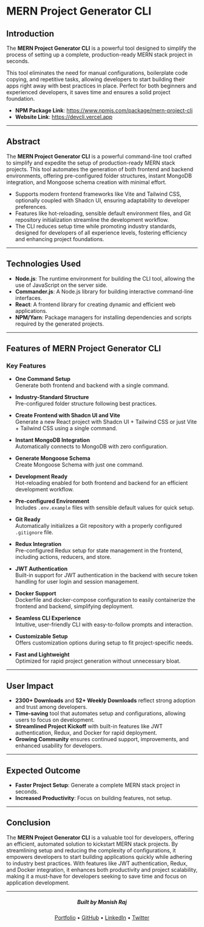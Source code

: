 # MERN Project Generator CLI

## Introduction

The **MERN Project Generator CLI** is a powerful tool designed to simplify the process of setting up a complete, production-ready MERN stack project in seconds.

This tool eliminates the need for manual configurations, boilerplate code copying, and repetitive tasks, allowing developers to start building their apps right away with best practices in place. Perfect for both beginners and experienced developers, it saves time and ensures a solid project foundation.

- **NPM Package Link**: https://www.npmjs.com/package/mern-project-cli
- **Website Link**: https://devcli.vercel.app

---

## Abstract

The **MERN Project Generator CLI** is a powerful command-line tool crafted to simplify and expedite the setup of production-ready MERN stack projects. This tool automates the generation of both frontend and backend environments, offering pre-configured folder structures, instant MongoDB integration, and Mongoose schema creation with minimal effort.

- Supports modern frontend frameworks like Vite and Tailwind CSS, optionally coupled with Shadcn UI, ensuring adaptability to developer preferences.
- Features like hot-reloading, sensible default environment files, and Git repository initialization streamline the development workflow.
- The CLI reduces setup time while promoting industry standards, designed for developers of all experience levels, fostering efficiency and enhancing project foundations.

---

## Technologies Used

- **Node.js**: The runtime environment for building the CLI tool, allowing the use of JavaScript on the server side.
- **Commander.js**: A Node.js library for building interactive command-line interfaces.
- **React**: A frontend library for creating dynamic and efficient web applications.
- **NPM/Yarn**: Package managers for installing dependencies and scripts required by the generated projects.

---

## Features of MERN Project Generator CLI

### **Key Features**

- **One Command Setup**  
  Generate both frontend and backend with a single command.

- **Industry-Standard Structure**  
  Pre-configured folder structure following best practices.

- **Create Frontend with Shadcn UI and Vite**  
  Generate a new React project with Shadcn UI + Tailwind CSS or just Vite + Tailwind CSS using a single command.

- **Instant MongoDB Integration**  
  Automatically connects to MongoDB with zero configuration.

- **Generate Mongoose Schema**  
  Create Mongoose Schema with just one command.

- **Development Ready**  
  Hot-reloading enabled for both frontend and backend for an efficient development workflow.

- **Pre-configured Environment**  
  Includes `.env.example` files with sensible default values for quick setup.

- **Git Ready**  
  Automatically initializes a Git repository with a properly configured `.gitignore` file.

- **Redux Integration**  
  Pre-configured Redux setup for state management in the frontend, including actions, reducers, and store.

- **JWT Authentication**  
  Built-in support for JWT authentication in the backend with secure token handling for user login and session management.

- **Docker Support**  
  Dockerfile and docker-compose configuration to easily containerize the frontend and backend, simplifying deployment.

- **Seamless CLI Experience**  
  Intuitive, user-friendly CLI with easy-to-follow prompts and interaction.

- **Customizable Setup**  
  Offers customization options during setup to fit project-specific needs.

- **Fast and Lightweight**  
  Optimized for rapid project generation without unnecessary bloat.

---

## User Impact

- **2300+ Downloads** and **52+ Weekly Downloads** reflect strong adoption and trust among developers.
- **Time-saving** tool that automates setup and configurations, allowing users to focus on development.
- **Streamlined Project Kickoff** with built-in features like JWT authentication, Redux, and Docker for rapid deployment.
- **Growing Community** ensures continued support, improvements, and enhanced usability for developers.

---

## Expected Outcome

- **Faster Project Setup**: Generate a complete MERN stack project in seconds.
- **Increased Productivity**: Focus on building features, not setup.

---

## Conclusion

The **MERN Project Generator CLI** is a valuable tool for developers, offering an efficient, automated solution to kickstart MERN stack projects. By streamlining setup and reducing the complexity of configurations, it empowers developers to start building applications quickly while adhering to industry best practices. With features like JWT authentication, Redux, and Docker integration, it enhances both productivity and project scalability, making it a must-have for developers seeking to save time and focus on application development.

---

<div align="center">
  <h5>Built by Manish Raj</h5>
  <p>
    <a href="https://manishraj.me/">Portfolio</a> •
    <a href="https://github.com/manishraj27">GitHub</a> •
    <a href="https://www.linkedin.com/in/manishraj27">LinkedIn</a> •
    <a href="https://x.com/manish_rraaj">Twitter</a>
  </p>
</div>
